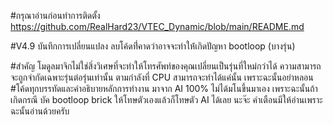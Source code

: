 #กรุณาอ่านก่อนทำการติดตั้ง 
https://github.com/RealHard23/VTEC_Dynamic/blob/main/README.md

#V4.9
บันทึกการเปลี่ยนแปลง
ลบโค้ดที่่คาดว่าอาจจะทำให้่เกิดปัญหา bootloop (บางรุ่น)

#สำคัญ โมดูลมาจิกไม่ใช่สิ่งวิเศษที่จะทำให้โทรศัพท์ของคุณเปลี่ยนเป็นรุ่นที่ใหม่กว่าได้ ความสามารถจะถูกจำกัดเฉพาะรุ่นต่อรุ่นเท่านั้น ตามกำลังที่ CPU สามารถจะทำได้แค่นั้น เพราะฉะนั้นอย่าหลอน
#โค้ดทุกบรรทัดและคำอธิบายหลักการทำงาน มาจาก AI 100% ไม่ได้มโนขึ้นมาเอง เพราะฉะนั้นถ้าเกิดกรณี บัค bootloop brick ให้โทษตัวเองแล้วก็โทษตัว AI ได้เลย นะจ๊ะ คำเตือนมีให้อ่านเพราะฉะนั้นอ่านด้วยครับ